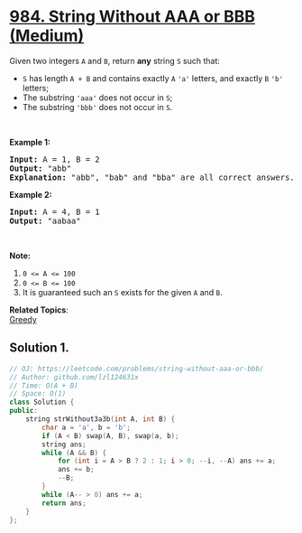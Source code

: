 # [984. String Without AAA or BBB (Medium)](https://leetcode.com/problems/string-without-aaa-or-bbb/)

<p>Given two integers <code>A</code> and <code>B</code>, return <strong>any</strong> string <code>S</code> such that:</p>

<ul>
	<li><code>S</code> has length <code>A + B</code> and contains exactly <code>A</code> <code>'a'</code> letters, and exactly <code>B</code> <code>'b'</code> letters;</li>
	<li>The substring&nbsp;<code>'aaa'</code>&nbsp;does not occur in <code>S</code>;</li>
	<li>The substring <code>'bbb'</code> does not occur in <code>S</code>.</li>
</ul>

<p>&nbsp;</p>

<p><strong>Example 1:</strong></p>

<pre><strong>Input: </strong>A = <span id="example-input-1-1">1</span>, B = <span id="example-input-1-2">2</span>
<strong>Output: </strong><span id="example-output-1">"abb"
</span><strong>Explanation:</strong> "abb", "bab" and "bba" are all correct answers.
</pre>

<div>
<p><strong>Example 2:</strong></p>

<pre><strong>Input: </strong>A = <span id="example-input-2-1">4</span>, B = <span id="example-input-2-2">1</span>
<strong>Output: </strong><span id="example-output-2">"aabaa"</span></pre>

<p>&nbsp;</p>
</div>

<p><strong>Note:</strong></p>

<ol>
	<li><code>0 &lt;= A &lt;= 100</code></li>
	<li><code>0 &lt;= B &lt;= 100</code></li>
	<li>It is guaranteed such an <code>S</code> exists for the given <code>A</code> and <code>B</code>.</li>
</ol>


**Related Topics**:  
[Greedy](https://leetcode.com/tag/greedy/)

## Solution 1.

```cpp
// OJ: https://leetcode.com/problems/string-without-aaa-or-bbb/
// Author: github.com/lzl124631x
// Time: O(A + B)
// Space: O(1)
class Solution {
public:
    string strWithout3a3b(int A, int B) {
        char a = 'a', b = 'b';
        if (A < B) swap(A, B), swap(a, b);
        string ans;
        while (A && B) {
            for (int i = A > B ? 2 : 1; i > 0; --i, --A) ans += a;
            ans += b;
            --B;
        }
        while (A-- > 0) ans += a;
        return ans;
    }
};
```